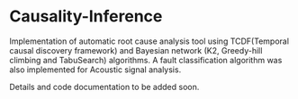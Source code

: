 # Causality-Inference

Implementation of automatic root cause analysis tool using TCDF(Temporal causal discovery framework) and Bayesian network (K2, Greedy-hill climbing and TabuSearch) algorithms.
A fault classification algorithm was also implemented for Acoustic signal analysis.

Details and code documentation to be added soon.
